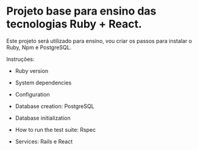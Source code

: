 # Projeto base para ensino das tecnologias Ruby + React.

Este projeto será utilizado para ensino, vou criar os passos para instalar o Ruby, Npm e PostgreSQL.

Instruções:

* Ruby version

* System dependencies

* Configuration

* Database creation: PostgreSQL

* Database initialization

* How to run the test suite: Rspec

* Services: Rails e React
